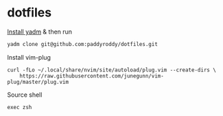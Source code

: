 # dotfiles

[Install yadm](https://yadm.io/docs/install) & then run

```bash
yadm clone git@github.com:paddyroddy/dotfiles.git
```

Install vim-plug

```
curl -fLo ~/.local/share/nvim/site/autoload/plug.vim --create-dirs \
    https://raw.githubusercontent.com/junegunn/vim-plug/master/plug.vim
```

Source shell

```
exec zsh
```
